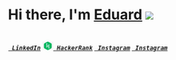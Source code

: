 <div align="center">
   <h1>Hi there, I'm <a href="https://github.com/razxssd">Eduard</a> <img src="https://media.giphy.com/media/hvRJCLFzcasrR4ia7z/giphy.gif" width="25px"> </h1>
</div>

<h5 align="center">
  <code>
    <a href="https://www.linkedin.com/in/eduardcapanu/" title="LinkedIn Profile"><img width="22" src=""> LinkedIn</a></code>
  <code><a href="https://www.hackerrank.com/capanueduard98" title="HackerRank Profile"><img width="22" src="https://github.com/razxssd/razxssd/blob/main/Images/hackerrank_logo.jpg"> HackerRank</a></code>
  <code><a href="https://www.instagram.com/andrey_eddy/" title="Instagram Profile"><img width="22" src=""> Instagram</a></code>
   <code><a href="https://dev.to/razxssd" title="DEV Profile"><img width="22" src=""> Instagram</a></code>
</h5>
